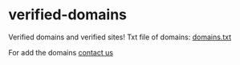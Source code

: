# verified-domains
Verified domains and verified sites!
Txt file of domains: [domains.txt](domains.txt)

For add the domains [contact us](mailto:69.by.wer310@gmail.com)

